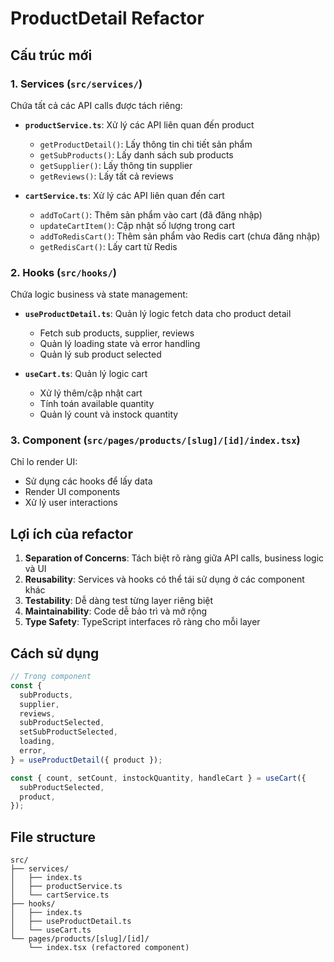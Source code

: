 # ProductDetail Refactor

## Cấu trúc mới

### 1. Services (`src/services/`)

Chứa tất cả các API calls được tách riêng:

- **`productService.ts`**: Xử lý các API liên quan đến product

  - `getProductDetail()`: Lấy thông tin chi tiết sản phẩm
  - `getSubProducts()`: Lấy danh sách sub products
  - `getSupplier()`: Lấy thông tin supplier
  - `getReviews()`: Lấy tất cả reviews

- **`cartService.ts`**: Xử lý các API liên quan đến cart
  - `addToCart()`: Thêm sản phẩm vào cart (đã đăng nhập)
  - `updateCartItem()`: Cập nhật số lượng trong cart
  - `addToRedisCart()`: Thêm sản phẩm vào Redis cart (chưa đăng nhập)
  - `getRedisCart()`: Lấy cart từ Redis

### 2. Hooks (`src/hooks/`)

Chứa logic business và state management:

- **`useProductDetail.ts`**: Quản lý logic fetch data cho product detail

  - Fetch sub products, supplier, reviews
  - Quản lý loading state và error handling
  - Quản lý sub product selected

- **`useCart.ts`**: Quản lý logic cart
  - Xử lý thêm/cập nhật cart
  - Tính toán available quantity
  - Quản lý count và instock quantity

### 3. Component (`src/pages/products/[slug]/[id]/index.tsx`)

Chỉ lo render UI:

- Sử dụng các hooks để lấy data
- Render UI components
- Xử lý user interactions

## Lợi ích của refactor

1. **Separation of Concerns**: Tách biệt rõ ràng giữa API calls, business logic và UI
2. **Reusability**: Services và hooks có thể tái sử dụng ở các component khác
3. **Testability**: Dễ dàng test từng layer riêng biệt
4. **Maintainability**: Code dễ bảo trì và mở rộng
5. **Type Safety**: TypeScript interfaces rõ ràng cho mỗi layer

## Cách sử dụng

```typescript
// Trong component
const {
  subProducts,
  supplier,
  reviews,
  subProductSelected,
  setSubProductSelected,
  loading,
  error,
} = useProductDetail({ product });

const { count, setCount, instockQuantity, handleCart } = useCart({
  subProductSelected,
  product,
});
```

## File structure

```
src/
├── services/
│   ├── index.ts
│   ├── productService.ts
│   └── cartService.ts
├── hooks/
│   ├── index.ts
│   ├── useProductDetail.ts
│   └── useCart.ts
└── pages/products/[slug]/[id]/
    └── index.tsx (refactored component)
```
